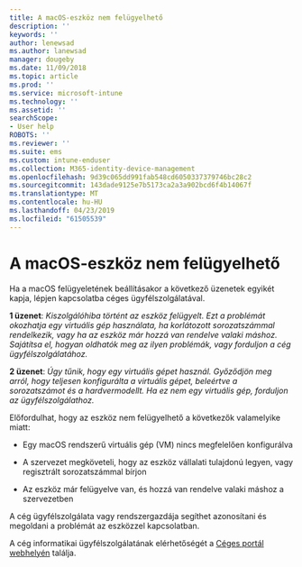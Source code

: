 ```yaml
---
title: A macOS-eszköz nem felügyelhető
description: ''
keywords: ''
author: lenewsad
ms.author: lanewsad
manager: dougeby
ms.date: 11/09/2018
ms.topic: article
ms.prod: ''
ms.service: microsoft-intune
ms.technology: ''
ms.assetid: ''
searchScope:
- User help
ROBOTS: ''
ms.reviewer: ''
ms.suite: ems
ms.custom: intune-enduser
ms.collection: M365-identity-device-management
ms.openlocfilehash: 9d39c065dd991fab548cd6050337379746bc28c2
ms.sourcegitcommit: 143dade9125e7b5173ca2a3a902bcd6f4b14067f
ms.translationtype: MT
ms.contentlocale: hu-HU
ms.lasthandoff: 04/23/2019
ms.locfileid: "61505539"
---
```

# <a name="unable-to-get-macos-device-managed"></a>A macOS-eszköz nem felügyelhető

Ha a macOS felügyeletének beállításakor a következő üzenetek egyikét kapja, lépjen kapcsolatba céges ügyfélszolgálatával.

**1 üzenet**: *Kiszolgálóhiba történt az eszköz felügyelt. Ezt a problémát okozhatja egy virtuális gép használata, ha korlátozott sorozatszámmal rendelkezik, vagy ha az eszköz már hozzá van rendelve valaki máshoz. Sajátítsa el, hogyan oldhatók meg az ilyen problémák, vagy forduljon a cég ügyfélszolgálatához.*

**2 üzenet**: *Úgy tűnik, hogy egy virtuális gépet használ. Győződjön meg arról, hogy teljesen konfigurálta a virtuális gépet, beleértve a sorozatszámot és a hardvermodellt. Ha ez nem egy virtuális gép, forduljon az ügyfélszolgálathoz.*  

Előfordulhat, hogy az eszköz nem felügyelhető a következők valamelyike miatt: 

* Egy macOS rendszerű virtuális gép (VM) nincs megfelelően konfigurálva   

* A szervezet megköveteli, hogy az eszköz vállalati tulajdonú legyen, vagy regisztrált sorozatszámmal bírjon   

* Az eszköz már felügyelve van, és hozzá van rendelve valaki máshoz a szervezetben  

A cég ügyfélszolgálata vagy rendszergazdája segíthet azonosítani és megoldani a problémát az eszközzel kapcsolatban.  

A cég informatikai ügyfélszolgálatának elérhetőségét a [Céges portál webhelyén](https://go.microsoft.com/fwlink/?linkid=2010980) találja.
